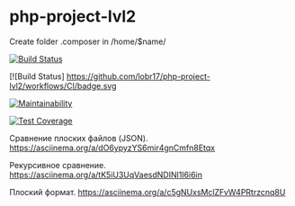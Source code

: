 # php-project-lvl2

Create folder .composer in /home/$name/

[![Build Status](https://travis-ci.org/lobr17/php-project-lvl2.svg?branch=master)](https://travis-ci.org/lobr17/php-project-lvl2)

[![Build Status] https://github.com/lobr17/php-project-lvl2/workflows/CI/badge.svg


[![Maintainability](https://api.codeclimate.com/v1/badges/3a5a41d6543119ed677f/maintainability)](https://codeclimate.com/github/lobr17/php-project-lvl2/maintainability)

[![Test Coverage](https://api.codeclimate.com/v1/badges/3a5a41d6543119ed677f/test_coverage)](https://codeclimate.com/github/lobr17/php-project-lvl2/test_coverage)


Сравнение плоских файлов (JSON).
https://asciinema.org/a/dO6ypyzYS6mir4gnCmfn8Etqx


 Рекурсивное сравнение.
 https://asciinema.org/a/tK5iU3UqVaesdNDINl1I6i6in
 
 
 Плоский формат.
 https://asciinema.org/a/c5gNUxsMclZFvW4PRtrzcnq8U
 
 
